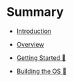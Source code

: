 # Summary

- [Introduction](./README.md)

- [Overview](./overview/README.md)

- [Getting Started 🚧](./getting-started/README.md)

- [Building the OS 🚧](./getting-started/building-the-os.md)
